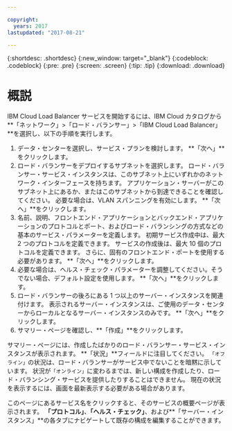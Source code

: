 ```yaml
---

copyright:
  years: 2017
lastupdated: "2017-08-21"

---
```


{:shortdesc: .shortdesc}
{:new_window: target="_blank"}
{:codeblock: .codeblock}
{:pre: .pre}
{:screen: .screen}
{:tip: .tip}
{:download: .download}


# 概説

IBM Cloud Load Balancer サービスを開始するには、IBM Cloud カタログから**「ネットワーク」>「ロード・バランサー」>「IBM Cloud Load Balancer」**を選択し、以下の手順を実行します。

1. データ・センターを選択し、サービス・プランを検討します。 **「次へ」**をクリックします。
2. ロード・バランサーをデプロイするサブネットを選択します。 ロード・バランサー・サービス・インスタンスは、このサブネット上にいずれかのネットワーク・インターフェースを持ちます。 アプリケーション・サーバーがこのサブネット上にあるか、またはこのサブネットから到達できることを確認してください。 必要な場合は、VLAN スパンニングを有効にします。 **「次へ」**をクリックします。
3. 名前、説明、フロントエンド・アプリケーションとバックエンド・アプリケーションのプロトコルとポート、およびロード・バランシングの方式などの基本のサービス・パラメーターを定義します。 初期サービス作成中は、最大 2 つのプロトコルを定義できます。 サービスの作成後は、最大 10 個のプロトコルを定義できます。 さらに、固有のフロントエンド・ポートを使用する必要があります。 **「次へ」**をクリックします。
4. 必要な場合は、ヘルス・チェック・パラメーターを調整してください。そうでない場合、デフォルト設定を使用します。 **「次へ」**をクリックします。
5. ロード・バランサーの後ろにある 1 つ以上のサーバー・インスタンスを関連付けます。 表示されるサーバー・インスタンスは、ご使用のデータ・センターからローカルとなるサーバー・インスタンスのみです。 **「次へ」**をクリックします。
6. サマリー・ページを確認し、**「作成」**をクリックします。 


サマリー・ページには、作成したばかりのロード・バランサー・サービス・インスタンスが表示されます。 **「状況」**フィールドに注目してください。 `「オフライン」`の状況は、ロード・バランサーがサービス中でないことを暗黙に示しています。 状況が`「オンライン」`に変わるまでは、新しい構成を作成したり、ロード・バランシング・サービスを提供したりすることはできません。 現在の状況を表示するには、画面を最新表示する必要がある場合があります。
 
このページにあるサービス名をクリックすると、そのサービスの概要ページが表示されます。 **「プロトコル」**、**「ヘルス・チェック」**、および**「サーバー・インスタンス」**の各タブにナビゲートして既存の構成を編集することができます。
